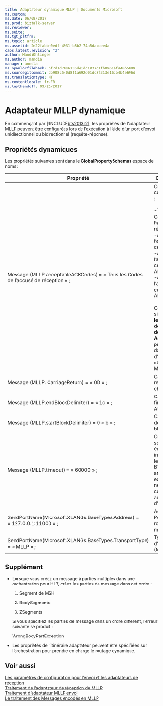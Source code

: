 ```yaml
---
title: Adaptateur dynamique MLLP | Documents Microsoft
ms.custom: 
ms.date: 06/08/2017
ms.prod: biztalk-server
ms.reviewer: 
ms.suite: 
ms.tgt_pltfrm: 
ms.topic: article
ms.assetid: 2e22fabb-0edf-4931-b8b2-74a5daccee4a
caps.latest.revision: "2"
author: MandiOhlinger
ms.author: mandia
manager: anneta
ms.openlocfilehash: bf7d1d7046135de1dc1837d1fb8961ef440b5009
ms.sourcegitcommit: cb908c540d8f1a692d01dc8f313e16cb4b4e696d
ms.translationtype: MT
ms.contentlocale: fr-FR
ms.lasthandoff: 09/20/2017
---
```

# <a name="dynamic-mllp-adapter"></a>Adaptateur MLLP dynamique
En commençant par [!INCLUDE[bts2013r2](../../includes/bts2013r2-md.md)], les propriétés de l’adaptateur MLLP peuvent être configurées lors de l’exécution à l’aide d’un port d’envoi unidirectionnel ou bidirectionnel (requête-réponse).  
  
## <a name="dynamic-properties"></a>Propriétés dynamiques  
 Les propriétés suivantes sont dans le **GlobalPropertySchemas** espace de noms :  
  
|Propriété| Description|  
|--------------|-----------------|  
|Message (MLLP.acceptableACKCodes) = « Tous les Codes de l’accusé de réception » ;|Ces valeurs comprennent :<br /><br /> -Tous les Codes de l’accusé de réception<br />-AA et l’autorité de certification<br />-AA, l’autorité de certification, AE et CE<br />-AA, l’autorité de certification, AR et CR<br /><br /> Ceci est similaire à la **les Codes de l’accusé de réception Acceptable** propriété dans un Port d’envoi statique MLLP.|  
|Message (MLLP. CarriageReturn) = « 0D » ;|Caractère de retour chariot ASCII|  
|Message (MLLP.endBlockDelimiter) = « 1c » ;|Caractère de fin de bloc ASCII|  
|Message (MLLP.startBlockDelimiter) = 0 « b » ;|Caractère de début de bloc ASCII|  
|Message (MLLP.timeout) = « 60000 » ;|Compter le socket émetteur inactive sur le serveur BTAHL7 arrive à expiration (0 ne correspond à aucun délai d’expiration)|  
|SendPortName(Microsoft.XLANGs.BaseTypes.Address) = « 127.0.0.1:11000 » ;|Adresse et Port pour le routage du message|  
|SendPortName(Microsoft.XLANGs.BaseTypes.TransportType) = « MLLP » ;|Type d’adaptateur (MLLP)|  
  
## <a name="additional"></a>Supplément  
  
-   Lorsque vous créez un message à parties multiples dans une orchestration pour HL7, créez les parties de message dans cet ordre :  
  
    1.  Segment de MSH  
  
    2.  BodySegments  
  
    3.  ZSegments  
  
     Si vous spécifiez les parties de message dans un ordre différent, l’erreur suivante se produit :  
  
     WrongBodyPartException  
  
-   Les propriétés de l’itinéraire adaptateur peuvent être spécifiées sur l’orchestration pour prendre en charge le routage dynamique.  
  
## <a name="see-also"></a>Voir aussi  
 [Les paramètres de configuration pour l’envoi et les adaptateurs de réception](../../adapters-and-accelerators/accelerator-hl7/configuration-parameters-for-send-and-receive-adapters.md)   
 [Traitement de l’adaptateur de réception de MLLP](../../adapters-and-accelerators/accelerator-hl7/mllp-receive-adapter-processing.md)   
 [Traitement d’adaptateur MLLP envoi](../../adapters-and-accelerators/accelerator-hl7/mllp-send-adapter-processing.md)   
 [Le traitement des Messages encodés en MLLP](../../adapters-and-accelerators/accelerator-hl7/processing-mllp-encoded-messages.md)